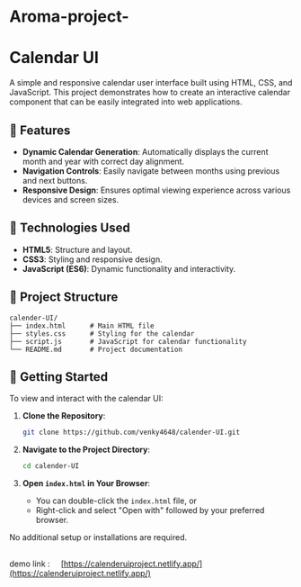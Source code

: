 # Aroma-project-


# Calendar UI

A simple and responsive calendar user interface built using HTML, CSS, and JavaScript. This project demonstrates how to create an interactive calendar component that can be easily integrated into web applications.

## 🚀 Features

* **Dynamic Calendar Generation**: Automatically displays the current month and year with correct day alignment.
* **Navigation Controls**: Easily navigate between months using previous and next buttons.
* **Responsive Design**: Ensures optimal viewing experience across various devices and screen sizes.

## 💪 Technologies Used

* **HTML5**: Structure and layout.
* **CSS3**: Styling and responsive design.
* **JavaScript (ES6)**: Dynamic functionality and interactivity.

## 📂 Project Structure

```
calender-UI/
├── index.html      # Main HTML file
├── styles.css      # Styling for the calendar
├── script.js       # JavaScript for calendar functionality
└── README.md       # Project documentation
```

## 🚧 Getting Started

To view and interact with the calendar UI:

1. **Clone the Repository**:

   ```bash
   git clone https://github.com/venky4648/calender-UI.git
   ```

2. **Navigate to the Project Directory**:

   ```bash
   cd calender-UI
   ```

3. **Open ************************************************`index.html`************************************************ in Your Browser**:

   * You can double-click the `index.html` file, or
   * Right-click and select "Open with" followed by your preferred browser.

No additional setup or installations are required.

##

demo link :     [https://calenderuiproject.netlify.app/](https://calenderuiproject.netlify.app/)
